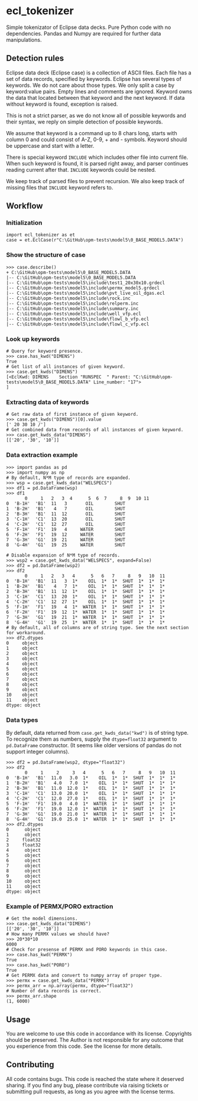 # ecl_tokenizer
Simple tokenizator of Eclipse data decks. Pure Python code with no dependencies.
Pandas and Numpy are required for further data manipulations.

## Detection rules
Eclipse data deck (Eclipse case) is a collection of ASCII files.
Each file has a set of data records, specified by keywords.
Eclipse has several types of keywords. We do not care about those types.
We only split a case by keyword:value pairs.
Empty lines and comments are ignored.
Keyword owns the data that located between that keyword and the next keyword.
If data without keyword is found, exception is raised.

This is not a strict parser, as we do not know all of possible keywords and their syntax,
we reply on simple detection of possible keywords.

We assume that keyword is a command up to 8 chars long, starts with column 0 and could
consist of A-Z, 0-9, + and - symbols. Keyword should be uppercase and start with a letter.

There is special keyword `INCLUDE` which includes other file into current file. When such
keyword is found, it is parsed right away, and parser continues reading current after that.
`INCLUDE` keywords could be nested.

We keep track of parsed files to prevent recursion. We also keep track of missing files that `INCLUDE` keyword refers to.

## Workflow
### Initialization
```
import ecl_tokenizer as et
case = et.EclCase(r"C:\GitHub\opm-tests\model5\0_BASE_MODEL5.DATA")
```
### Show the structure of case
```
>>> case.describe()
+ C:\GitHub\opm-tests\model5\0_BASE_MODEL5.DATA
|-- C:\GitHub\opm-tests\model5\0_BASE_MODEL5.DATA
|-- C:\GitHub\opm-tests\model5\include\test1_20x30x10.grdecl
|-- C:\GitHub\opm-tests\model5\include\permx_model5.grdecl
|-- C:\GitHub\opm-tests\model5\include\pvt_live_oil_dgas.ecl
|-- C:\GitHub\opm-tests\model5\include\rock.inc
|-- C:\GitHub\opm-tests\model5\include\relperm.inc
|-- C:\GitHub\opm-tests\model5\include\summary.inc
|-- C:\GitHub\opm-tests\model5\include\well_vfp.ecl
|-- C:\GitHub\opm-tests\model5\include\flowl_b_vfp.ecl
|-- C:\GitHub\opm-tests\model5\include\flowl_c_vfp.ecl
```
### Look up keywords
```
# Query for keyword presence.
>>> case.has_kwd("DIMENS")
True
# Get list of all instances of given keyword.
>>> case.get_kwds("DIMENS")
[<EclKwd: DIMENS    Section "RUNSPEC  " Parent: "C:\GitHub\opm-tests\model5\0_BASE_MODEL5.DATA" Line_number: "17">
]
```
### Extracting data of keywords
```
# Get raw data of first instance of given keyword.
>>> case.get_kwds("DIMENS")[0].value
[' 20 30 10 /']
# Get combined data from records of all instances of given keyword.
>>> case.get_kwds_data("DIMENS")
[['20', '30', '10']]
```
### Data extraction example
```
>>> import pandas as pd
>>> import numpy as np
# By default, N*M type of records are expanded.
>>> wsp = case.get_kwds_data("WELSPECS")
>>> df1 = pd.DataFrame(wsp)
>>> df1
       0     1   2   3  4      5  6  7     8  9  10 11
0  'B-1H'  'B1'  11   3       OIL        SHUT
1  'B-2H'  'B1'   4   7       OIL        SHUT
2  'B-3H'  'B1'  11  12       OIL        SHUT
3  'C-1H'  'C1'  13  20       OIL        SHUT
4  'C-2H'  'C1'  12  27       OIL        SHUT
5  'F-1H'  'F1'  19   4     WATER        SHUT
6  'F-2H'  'F1'  19  12     WATER        SHUT
7  'G-3H'  'G1'  19  21     WATER        SHUT
8  'G-4H'  'G1'  19  25     WATER        SHUT

# Disable expansion of N*M type of records.
>>> wsp2 = case.get_kwds_data("WELSPECS", expand=False)
>>> df2 = pd.DataFrame(wsp2)
>>> df2
       0     1   2   3   4      5   6   7     8   9   10  11
0  'B-1H'  'B1'  11   3  1*    OIL  1*  1*  SHUT  1*  1*  1*
1  'B-2H'  'B1'   4   7  1*    OIL  1*  1*  SHUT  1*  1*  1*
2  'B-3H'  'B1'  11  12  1*    OIL  1*  1*  SHUT  1*  1*  1*
3  'C-1H'  'C1'  13  20  1*    OIL  1*  1*  SHUT  1*  1*  1*
4  'C-2H'  'C1'  12  27  1*    OIL  1*  1*  SHUT  1*  1*  1*
5  'F-1H'  'F1'  19   4  1*  WATER  1*  1*  SHUT  1*  1*  1*
6  'F-2H'  'F1'  19  12  1*  WATER  1*  1*  SHUT  1*  1*  1*
7  'G-3H'  'G1'  19  21  1*  WATER  1*  1*  SHUT  1*  1*  1*
8  'G-4H'  'G1'  19  25  1*  WATER  1*  1*  SHUT  1*  1*  1*
# By default, all of columns are of string type. See the next section for workaround.
>>> df2.dtypes
0     object
1     object
2     object
3     object
4     object
5     object
6     object
7     object
8     object
9     object
10    object
11    object
dtype: object
```
### Data types
By default, data returned from `case.get_kwds_data("kwd")` is of string type.
To recognize them as numbers, supply the `dtype=float32` argument to `pd.DataFrame` constructor.
(It seems like older versions of pandas do not support integer columns).
```
>>> df2 = pd.DataFrame(wsp2, dtype="float32")
>>> df2
       0     1     2     3   4      5   6   7     8   9   10  11
0  'B-1H'  'B1'  11.0   3.0  1*    OIL  1*  1*  SHUT  1*  1*  1*
1  'B-2H'  'B1'   4.0   7.0  1*    OIL  1*  1*  SHUT  1*  1*  1*
2  'B-3H'  'B1'  11.0  12.0  1*    OIL  1*  1*  SHUT  1*  1*  1*
3  'C-1H'  'C1'  13.0  20.0  1*    OIL  1*  1*  SHUT  1*  1*  1*
4  'C-2H'  'C1'  12.0  27.0  1*    OIL  1*  1*  SHUT  1*  1*  1*
5  'F-1H'  'F1'  19.0   4.0  1*  WATER  1*  1*  SHUT  1*  1*  1*
6  'F-2H'  'F1'  19.0  12.0  1*  WATER  1*  1*  SHUT  1*  1*  1*
7  'G-3H'  'G1'  19.0  21.0  1*  WATER  1*  1*  SHUT  1*  1*  1*
8  'G-4H'  'G1'  19.0  25.0  1*  WATER  1*  1*  SHUT  1*  1*  1*
>>> df2.dtypes
0      object
1      object
2     float32
3     float32
4      object
5      object
6      object
7      object
8      object
9      object
10     object
11     object
dtype: object
```
### Example of PERMX/PORO extraction
```
# Get the model dimensions.
>>> case.get_kwds_data("DIMENS")
[['20', '30', '10']]
# How many PERMX values we should have?
>>> 20*30*10
6000
# Check for presense of PERMX and PORO keywords in this case.
>>> case.has_kwd("PERMX")
True
>>> case.has_kwd("PORO")
True
# Get PERMX data and convert to numpy array of proper type.
>>> permx = case.get_kwds_data("PERMX")
>>> permx_arr = np.array(permx, dtype="float32")
# Number of data records is correct.
>>> permx_arr.shape
(1, 6000)
```
## Usage
You are welcome to use this code in accordance with its license.
Copyrights should be preserved.
The Author is not responsible for any outcome that you experience from this code.
See the license for more details.

## Contributing
All code contains bugs. This code is reached the state where it deserved sharing.
If you find any bug, please contribute via raising tickets or submitting pull requests, as long as you agree with the license terms.

